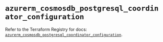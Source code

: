 # `azurerm_cosmosdb_postgresql_coordinator_configuration`

Refer to the Terraform Registry for docs: [`azurerm_cosmosdb_postgresql_coordinator_configuration`](https://registry.terraform.io/providers/hashicorp/azurerm/4.23.0/docs/resources/cosmosdb_postgresql_coordinator_configuration).
